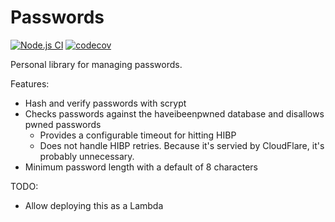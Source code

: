 # Passwords

[![Node.js CI](https://github.com/jonathanong/passwords/workflows/Node.js%20CI/badge.svg?branch=master)](https://github.com/jonathanong/passwords/actions?query=workflow%3A%22Node.js+CI%22+branch%3Amaster)
[![codecov](https://codecov.io/gh/jonathanong/passwords/branch/master/graph/badge.svg?token=4me2xcwg7f)](https://codecov.io/gh/jonathanong/passwords)

Personal library for managing passwords.

Features:

- Hash and verify passwords with scrypt
- Checks passwords against the haveibeenpwned database and disallows pwned passwords
  - Provides a configurable timeout for hitting HIBP
  - Does not handle HIBP retries. Because it's servied by CloudFlare, it's probably unnecessary.
- Minimum password length with a default of 8 characters

TODO:

- Allow deploying this as a Lambda
